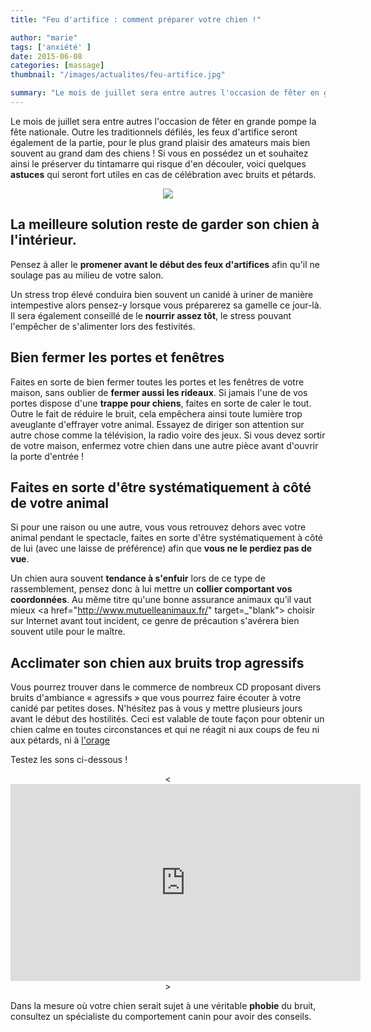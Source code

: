 ```yaml
---
title: "Feu d'artifice : comment préparer votre chien !"

author: "marie"
tags: ['anxiété' ]
date: 2015-06-08
categories: [massage]
thumbnail: "/images/actualites/feu-artifice.jpg"

summary: "Le mois de juillet sera entre autres l'occasion de fêter en grande pompe la fête nationale. Outre les traditionnels défilés, les feux d'artifice seront également de la partie, pour le plus grand plaisir des amateurs mais bien souvent au grand dam des chiens ! ."
---
```

Le mois de juillet sera entre autres l'occasion de fêter en grande pompe la fête nationale. Outre les traditionnels défilés, les feux d'artifice seront également de la partie, pour le plus grand plaisir des amateurs mais bien souvent au grand dam des chiens ! Si vous en possédez un et souhaitez ainsi le préserver du tintamarre qui risque d'en découler, voici quelques <b>astuces</b> qui seront fort utiles en cas de célébration avec bruits et pétards.


<p align="center"><img src="/images/actualites/feu-artifice.jpg"></p>

## La meilleure solution reste de garder son chien à l'intérieur.  ##
Pensez à aller le <b>promener avant le début des feux d'artifices</b> afin qu'il ne soulage pas au milieu de votre salon.

Un stress trop élevé conduira bien souvent un canidé à uriner de manière intempestive alors pensez-y lorsque vous préparerez sa gamelle ce jour-là. Il sera également conseillé de le <b>nourrir assez tôt</b>, le stress pouvant l'empêcher de s'alimenter lors des festivités.


## Bien fermer les portes et fenêtres ##
Faites en sorte de bien fermer toutes les portes et les fenêtres de votre maison, sans oublier de <b>fermer aussi les rideaux</b>.
Si jamais l'une de vos portes dispose d'une <b>trappe pour chiens</b>, faites en sorte de caler le tout.  Outre le fait de réduire le bruit, cela empêchera ainsi toute lumière trop aveuglante d'effrayer votre animal. Essayez de diriger son attention sur autre chose comme la télévision, la radio voire des jeux.
Si vous devez sortir de votre maison, enfermez votre chien dans une autre pièce avant d'ouvrir la porte d'entrée !

## Faites en sorte d'être systématiquement à côté de votre animal  ##

Si pour une raison ou une autre, vous vous retrouvez dehors avec votre animal pendant le spectacle, faites en sorte d'être systématiquement à côté de lui (avec une  laisse de préférence) afin que <b>vous ne le perdiez pas de vue</b>.

Un chien aura souvent <b>tendance à s'enfuir</b> lors de ce type de rassemblement, pensez donc à lui mettre un <b>collier comportant vos coordonnées</b>. Au même titre qu'une bonne assurance animaux qu’il vaut mieux <a href="http://www.mutuelleanimaux.fr/" target=_"blank"> choisir sur Internet </a> avant tout incident, ce genre de précaution s'avérera bien souvent utile pour le maître.


## Acclimater son chien aux bruits trop agressifs ##

Vous pourrez trouver dans le commerce de nombreux CD proposant divers bruits d'ambiance « agressifs » que vous pourrez faire écouter à votre canidé par petites doses. N'hésitez pas à vous y mettre plusieurs jours avant le début des hostilités. Ceci est valable de toute façon pour obtenir un chien calme en toutes circonstances et qui ne réagit ni aux coups de feu ni aux pétards, ni à <a href="http://www.chien-calme.com/actualites/Chien-et-orage/" target="blank">l'orage </a>

Testez les sons ci-dessous !

<p align="center"> <<iframe width="560" height="315" src="https://www.youtube.com/embed/u48HaNPY6Fs" frameborder="0" allowfullscreen></iframe>></p>

Dans la mesure où votre chien serait sujet à une véritable <b>phobie</b> du bruit, consultez un spécialiste du comportement canin pour avoir des conseils.